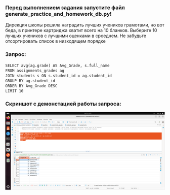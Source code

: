 ### Перед выполнением задания запустите файл generate_practice_and_homework_db.py!

Дирекция школы решила наградить лучших учеников грамотами, но вот беда, в принтере картриджа хватит всего на 10 бланков. Выберите 10 лучших учеников с лучшими оценками в сроеднем. Не забудьте отсортировать список в низходящем порядке

### Запрос: 
```
SELECT avg(ag.grade) AS Avg_Grade, s.full_name  
FROM assignments_grades ag 
JOIN students s ON s.student_id = ag.student_id 
GROUP BY ag.student_id 
ORDER BY Avg_Grade DESC 
LIMIT 10
```

### Скриншот с демонстацией работы запроса: 

![](Task_2.png)
